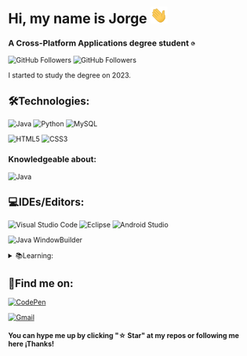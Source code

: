 #  Hi, my name is Jorge <img src="/Assets/Hi.gif" width="35" />
### A Cross-Platform Applications degree student <img src="./Assets/logojl.png" alt="Imagen de perfil" style="width: 2%;">


![GitHub Followers](https://img.shields.io/github/followers/jotaaloud?style=social)
![GitHub Followers](https://img.shields.io/github/stars/jotaaloud?style=social)


I started to study the degree on 2023.

## 🛠️Technologies:
![Java](https://img.shields.io/badge/java-%23ED8B00.svg?style=for-the-badge&logo=openjdk&logoColor=white)
![Python](https://img.shields.io/badge/python-3670A0?style=for-the-badge&logo=python&logoColor=ffdd54)
![MySQL](https://img.shields.io/badge/mysql-%2300f.svg?style=for-the-badge&logo=mysql&logoColor=white)


![HTML5](https://img.shields.io/badge/html5-%23E34F26.svg?style=for-the-badge&logo=html5&logoColor=white)
![CSS3](https://img.shields.io/badge/css3-%231572B6.svg?style=for-the-badge&logo=css3&logoColor=white)


### Knowledgeable about:
![Java](https://img.shields.io/badge/Swing-%23ED8B00.svg?style=flat&logo=openjdk&logoColor=white)


## 💻IDEs/Editors:
![Visual Studio Code](https://img.shields.io/badge/Visual%20Studio%20Code-0078d7.svg?style=for-the-badge&logo=visual-studio-code&logoColor=white)
![Eclipse](https://img.shields.io/badge/Eclipse-FE7A16.svg?style=for-the-badge&logo=Eclipse&logoColor=white)
![Android Studio](https://img.shields.io/badge/android%20studio-1a82de?style=for-the-badge&logo=android%20studio&logoColor=white)


![Java WindowBuilder](https://img.shields.io/badge/Java%20WindowBuilder-%23FFFFFF?style=flat&logo=Java&labelColor=%232C2255&color=%232C2255)

<details closed>
    <summary>📚Learning:</summary>

![Visual Basic](https://img.shields.io/badge/VB-Visual_Basic-325a99?style=for-the-badge&logoColor=white&labelColor=1c3969)
![.Net](https://img.shields.io/badge/.NET-5C2D91?style=for-the-badge&logo=.net&logoColor=white)

![Visual Studio](https://img.shields.io/badge/Visual%20Studio-5C2D91.svg?style=for-the-badge&logo=visual-studio&logoColor=white)
![Odoo](https://img.shields.io/badge/Odoo-000000?style=for-the-badge&labelColor=797979&color=ba60b8)


![Ubuntu](https://img.shields.io/badge/Ubuntu-E95420?style=for-the-badge&logo=ubuntu&logoColor=white)
<!--![Bash](https://img.shields.io/badge/Bash-1f8c2d?style=for-the-badge&logo=gnu-bash&logoColor=white)-->

</details>

## 🔗Find me on:

[![CodePen](https://img.shields.io/badge/Codepen-@jotaaloud-000000?style=for-the-badge&logo=codepen&logoColor=white&labelColor=000000)](https://codepen.io/jotaaloud)

[![Gmail](https://img.shields.io/badge/GMAIL-jotaaloud%40gmail.com-%23FFFFFF?style=for-the-badge&logo=Gmail&logoColor=%23FFFFFF&labelColor=%23EA4335&color=%23EA4335&link=mailto%3Ajotaaloud%40gmail.com)](mailto:jotaaloud@gmail.com)





#### You can hype me up by clicking "☆ Star" at my repos or following me here ¡Thanks!
